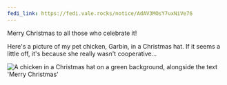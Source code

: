 ```yaml
---
fedi_link: https://fedi.vale.rocks/notice/AdAV3MOsY7uxNiVe76
---
```


Merry Christmas to all those who celebrate it!

Here's a picture of my pet chicken, Garbin, in a Christmas hat. If it seems a little off, it's because she really wasn't cooperative...

![A chicken in a Christmas hat on a green background, alongside the text 'Merry Christmas'](https://fedi.vale.rocks/media/fa3bce3d6450924ab986160f71833df6699cfa1200e626c19abd85a600a150a5.png)
